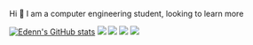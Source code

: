 Hi 👋
I am a computer engineering student, looking to learn more

[![Edenn's GitHub stats](https://github-readme-stats.vercel.app/api?username=Heridenew&show_icons=true&theme=radical)](https://github.com/anuraghazra/github-readme-stats)
[<img src="https://img.shields.io/badge/twitter-%231DA1F2.svg?&style=for-the-badge&logo=twitter&logoColor=white" />](https://twitter.com/edennweslley) 
[<img  src="https://img.shields.io/badge/linkedin-%230077B5.svg?&style=for-the-badge&logo=linkedin&logoColor=white" />](https://www.linkedin.com/in/edenn-weslley-aab241208/)
[<img src = "https://img.shields.io/badge/instagram-%23E4405F.svg?&style=for-the-badge&logo=instagram&logoColor=white">](https://www.instagram.com/_.ewss._/)
[<img src = "https://img.shields.io/badge/WhatsApp-25D366?style=for-the-badge&logo=whatsapp&logoColor=white">](https://api.whatsapp.com/send/?phone=5581984054790&text&app_absent=0)
